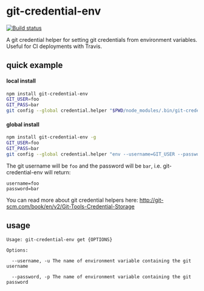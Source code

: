 # git-credential-env

[![Build status][build-badge]][build-href]


A git credential helper for setting git credentials from environment variables. Useful for CI deployments with Travis.

## quick example
#### local install
```bash
npm install git-credential-env
GIT_USER=foo
GIT_PASS=bar
git config --global credential.helper "$PWD/node_modules/.bin/git-credential-env -u=GIT_USER -p=GIT_PASS"
```

#### global install
```bash
npm install git-credential-env -g
GIT_USER=foo
GIT_PASS=bar
git config --global credential.helper "env --username=GIT_USER --password=GIT_PASS"
```

The git username will be `foo` and the password will be `bar`, i.e. git-credential-env will return:

```
username=foo
password=bar
```

You can read more about git credential helpers here: http://git-scm.com/book/en/v2/Git-Tools-Credential-Storage

## usage
```
Usage: git-credential-env get {OPTIONS}

Options:

  --username, -u The name of environment variable containing the git username

  --password, -p The name of environment variable containing the git password
```



[build-badge]: https://travis-ci.org/L33T-KR3W/git-credential-env.svg
[build-href]: https://travis-ci.org/L33T-KR3W/git-credential-env
